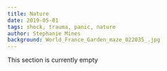 ```yaml
---
title: Nature
date: 2019-05-01
tags: shock, trauma, panic, nature
author: Stephanie Mines
background: World_France_Garden_maze_022035_.jpg
---
```


This section is currently empty
